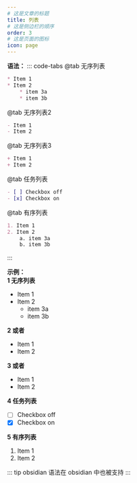```yaml
---
# 这是文章的标题
title: 列表
# 这是侧边栏的顺序
order: 3
# 这是页面的图标
icon: page
---
```

**语法：**
::: code-tabs
@tab 无序列表
```markdown
* Item 1
* Item 2
    * item 3a
    * item 3b
```
@tab 无序列表2
```markdown
- Item 1
- Item 2
```
@tab 无序列表3
```markdown
+ Item 1
+ Item 2
```
@tab 任务列表
```markdown
- [ ] Checkbox off
- [x] Checkbox on
```
@tab 有序列表
```markdown
1. Item 1
2. Item 2
    a. item 3a
    b. item 3b
```
:::

**示例：**  
**1 无序列表**
* Item 1
* Item 2
    * item 3a
    * item 3b

**2 或者**
- Item 1
- Item 2

**3 或者**
+ Item 1
+ Item 2

**4 任务列表**
- [ ] Checkbox off
- [x] Checkbox on

**5 有序列表**
1. Item 1
2. Item 2

::: tip obsidian
语法在 obsidian 中也被支持
:::